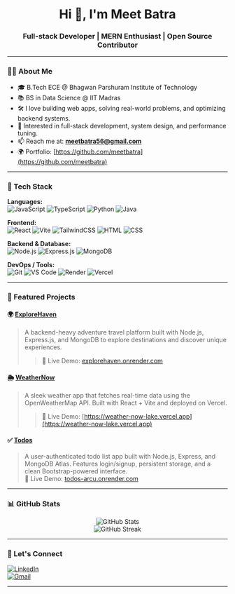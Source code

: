 <h1 align="center">Hi 👋, I'm Meet Batra</h1>
<h3 align="center">Full-stack Developer | MERN Enthusiast | Open Source Contributor</h3>

---

### 🧑‍💻 About Me

- 🎓 B.Tech ECE @ Bhagwan Parshuram Institute of Technology  
- 📚 BS in Data Science @ IIT Madras  
- 🛠️ I love building web apps, solving real-world problems, and optimizing backend systems.  
- 🎯 Interested in full-stack development, system design, and performance tuning.
- 📫 Reach me at: **meetbatra56@gmail.com**  
- 🌍 Portfolio: [https://github.com/meetbatra](https://github.com/meetbatra)  

---

### 🚀 Tech Stack

**Languages:**  
![JavaScript](https://img.shields.io/badge/-JavaScript-black?style=flat-square&logo=javascript) ![TypeScript](https://img.shields.io/badge/-TypeScript-black?style=flat-square&logo=typescript) ![Python](https://img.shields.io/badge/-Python-black?style=flat-square&logo=python) ![Java](https://img.shields.io/badge/-Java-black?style=flat-square&logo=java)

**Frontend:**  
![React](https://img.shields.io/badge/-React-black?style=flat-square&logo=react) ![Vite](https://img.shields.io/badge/-Vite-black?style=flat-square&logo=vite) ![TailwindCSS](https://img.shields.io/badge/-TailwindCSS-black?style=flat-square&logo=tailwind-css) ![HTML](https://img.shields.io/badge/-HTML5-black?style=flat-square&logo=html5) ![CSS](https://img.shields.io/badge/-CSS3-black?style=flat-square&logo=css3)

**Backend & Database:**  
![Node.js](https://img.shields.io/badge/-Node.js-black?style=flat-square&logo=node.js) ![Express.js](https://img.shields.io/badge/-Express.js-black?style=flat-square&logo=express) ![MongoDB](https://img.shields.io/badge/-MongoDB-black?style=flat-square&logo=mongodb)

**DevOps / Tools:**  
![Git](https://img.shields.io/badge/-Git-black?style=flat-square&logo=git) ![VS Code](https://img.shields.io/badge/-VS%20Code-black?style=flat-square&logo=visual-studio-code) ![Render](https://img.shields.io/badge/-Render-black?style=flat-square&logo=render) ![Vercel](https://img.shields.io/badge/-Vercel-black?style=flat-square&logo=vercel)

---

### 📌 Featured Projects

#### 🌍 [ExploreHaven](https://github.com/meetbatra/ExploreHaven)  
> A backend-heavy adventure travel platform built with Node.js, Express.js, and MongoDB to explore destinations and discover unique experiences.
> > 🔗 Live Demo: [explorehaven.onrender.com](https://explorehaven.onrender.com)

#### 🌦️ [WeatherNow](https://github.com/meetbatra/WeatherNow)  
> A sleek weather app that fetches real-time data using the OpenWeatherMap API. Built with React + Vite and deployed on Vercel.
> > 🔗 Live Demo: [https://weather-now-lake.vercel.app](https://weather-now-lake.vercel.app)

#### ✅ [Todos](https://github.com/meetbatra/Todos)  
> A user-authenticated todo list app built with Node.js, Express, and MongoDB Atlas. Features login/signup, persistent storage, and a clean Bootstrap-powered interface.  
> 🔗 Live Demo: [todos-arcu.onrender.com](https://todos-arcu.onrender.com)

---

### 📊 GitHub Stats

<p align="center">
  <img src="https://github-readme-stats.vercel.app/api?username=meetbatra&show_icons=true&theme=radical" alt="GitHub Stats" />
  <br />
  <img src="https://github-readme-streak-stats.herokuapp.com?user=meetbatra&theme=radical" alt="GitHub Streak" />
</p>

---

### 🔗 Let's Connect

[![LinkedIn](https://img.shields.io/badge/-LinkedIn-blue?style=flat-square&logo=linkedin&logoColor=white)](https://www.linkedin.com/in/meet-batra-25612b260)  
[![Gmail](https://img.shields.io/badge/-meetbatra56@gmail.com-D14836?style=flat-square&logo=gmail&logoColor=white)](mailto:meetbatra56@gmail.com)

---
